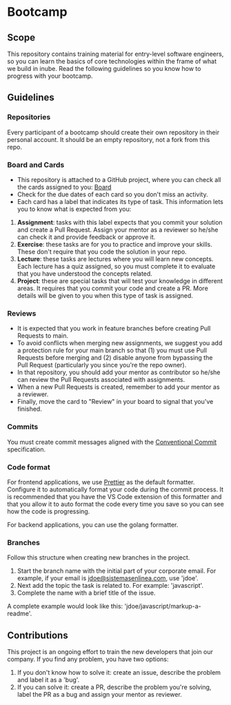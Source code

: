 # Bootcamp

## Scope

This repository contains training material for entry-level software engineers, so you can learn the basics of core technologies within the frame of what we build in inube. Read the following guidelines so you know how to progress with your bootcamp.

## Guidelines

### Repositories

Every participant of a bootcamp should create their own repository in their personal account. It should be an empty repository, not a fork from this repo.

### Board and Cards

- This repository is attached to a GitHub project, where you can check all the cards assigned to you: [Board](https://github.com/orgs/selsa-inube/projects/21)
- Check for the due dates of each card so you don't miss an activity.
- Each card has a label that indicates its type of task. This information lets you to know what is expected from you:

1. **Assignment**: tasks with this label expects that you commit your solution and create a Pull Request. Assign your mentor as a reviewer so he/she can check it and provide feedback or approve it.
2. **Exercise**: these tasks are for you to practice and improve your skills. These don't require that you code the solution in your repo.
3. **Lecture**: these tasks are lectures where you will learn new concepts. Each lecture has a quiz assigned, so you must complete it to evaluate that you have understood the concepts related.
4. **Project**: these are special tasks that will test your knowledge in different areas. It requires that you commit your code and create a PR. More details will be given to you when this type of task is assigned.

### Reviews

- It is expected that you work in feature branches before creating Pull Requests to main.
- To avoid conflicts when merging new assignments, we suggest you add a protection rule for your main branch so that (1) you must use Pull Requests before merging and (2) disable anyone from bypassing the Pull Request (particularly you since you're the repo owner).
- In that repository, you should add your mentor as contributor so he/she can review the Pull Requests associated with assignments.
- When a new Pull Requests is created, remember to add your mentor as a reviewer.
- Finally, move the card to "Review" in your board to signal that you've finished.

### Commits

You must create commit messages aligned with the [Conventional Commit](https://www.conventionalcommits.org/en/v1.0.0/) specification.

### Code format

For frontend applications, we use [Prettier](https://prettier.io/) as the default formatter. Configure it to automatically format your code during the commit process. It is recommended that you have the VS Code extension of this formatter and that you allow it to auto format the code every time you save so you can see how the code is progressing.

For backend applications, you can use the golang formatter.

### Branches

Follow this structure when creating new branches in the project.

1. Start the branch name with the initial part of your corporate email. For example, if your email is jdoe@sistemasenlinea.com, use 'jdoe'.
2. Next add the topic the task is related to. For example: 'javascript'.
3. Complete the name with a brief title of the issue.

A complete example would look like this: 'jdoe/javascript/markup-a-readme'.

## Contributions

This project is an ongoing effort to train the new developers that join our company. If you find any problem, you have two options:

1. If you don't know how to solve it: create an issue, describe the problem and label it as a 'bug'.
2. If you can solve it: create a PR, describe the problem you're solving, label the PR as a bug and assign your mentor as reviewer.
